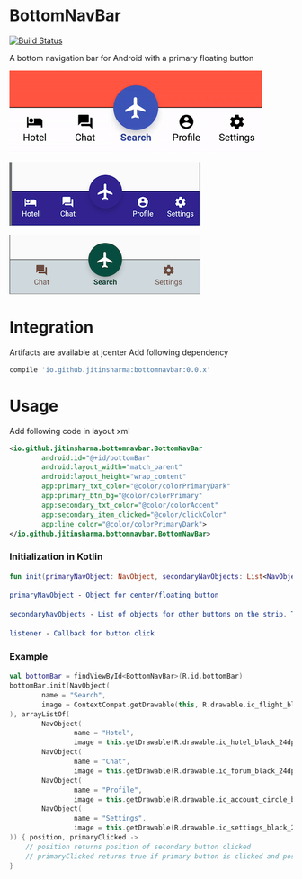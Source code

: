 # BottomNavBar

[![Build Status](https://travis-ci.org/jitinsharma/BottomNavBar.svg?branch=master)](https://travis-ci.org/jitinsharma/BottomNavBar)

A bottom navigation bar for Android with a primary floating button

![](./docs/bar.gif)

![Option 1](./docs/option_1.png)

![Option 2](./docs/option_2.png)

# Integration

Artifacts are available at jcenter
Add following dependency

```gradle
compile 'io.github.jitinsharma:bottomnavbar:0.0.x'
```

# Usage

Add following code in layout xml
```xml
<io.github.jitinsharma.bottomnavbar.BottomNavBar
        android:id="@+id/bottomBar"
        android:layout_width="match_parent"
        android:layout_height="wrap_content"
        app:primary_txt_color="@color/colorPrimaryDark"
        app:primary_btn_bg="@color/colorPrimary"
        app:secondary_txt_color="@color/colorAccent"
        app:secondary_item_clicked="@color/clickColor"
        app:line_color="@color/colorPrimaryDark">
</io.github.jitinsharma.bottomnavbar.BottomNavBar>
```

### Initialization in Kotlin
```kotlin
fun init(primaryNavObject: NavObject, secondaryNavObjects: List<NavObject>, listener : (position : Int, primaryClicked : Boolean) -> Unit)

primaryNavObject - Object for center/floating button

secondaryNavObjects - List of objects for other buttons on the strip. The size of this list should be 2 or 4

listener - Callback for button click
```

### Example
```kotlin
val bottomBar = findViewById<BottomNavBar>(R.id.bottomBar)
bottomBar.init(NavObject(
        name = "Search",
        image = ContextCompat.getDrawable(this, R.drawable.ic_flight_black_24dp)
), arrayListOf(
        NavObject(
                name = "Hotel",
                image = this.getDrawable(R.drawable.ic_hotel_black_24dp)),
        NavObject(
                name = "Chat",
                image = this.getDrawable(R.drawable.ic_forum_black_24dp)),
        NavObject(
                name = "Profile",
                image = this.getDrawable(R.drawable.ic_account_circle_black_24dp)),
        NavObject(
                name = "Settings",
                image = this.getDrawable(R.drawable.ic_settings_black_24dp))
)) { position, primaryClicked ->
    // position returns position of secondary button clicked
    // primaryClicked returns true if primary button is clicked and position returned is -1
}
```
